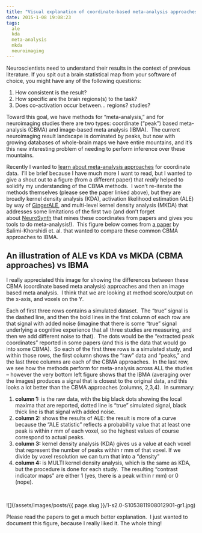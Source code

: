 ```yaml
---
title: "Visual explanation of coordinate-based meta-analysis approaches"
date: 2015-1-08 19:08:23
tags:
  ale
  kda
  meta-analysis
  mkda
  neuroimaging
---
```



Neuroscientists need to understand their results in the context of previous literature. If you spit out a brain statistical map from your software of choice, you might have any of the following questions:

<ol class="custom-counter">
<li> How consistent is the result?</li>
<li> How specific are the brain regions(s) to the task?</li>
<li> Does co-activation occur between… regions? studies?</li>
</ol>

Toward this goal, we have methods for “meta-analysis,” and for neuroimaging studies there are two types: coordinate (“peak”) based meta-analysis (CBMA) and image-based meta analysis (IBMA).  The current neuroimaging result landscape is dominated by peaks, but now with growing databases of whole-brain maps we have entire mountains, and it’s this new interesting problem of needing to perform inference over these mountains.

Recently I wanted to [learn about meta-analysis approaches](http://www.google.com/url?q=http%3A%2F%2Fwagerlab.colorado.edu%2Ffiles%2Fpapers%2FKober_Wager_2010.pdf&sa=D&sntz=1&usg=AFrqEzdnsW4WsN-4mIJVZoqVR962rQ2qyQ) for coordinate data.  I’ll be brief because I have much more I want to read, but I wanted to give a shout out to a figure (from a different paper) that *really* helped to solidify my understanding of the CBMA methods.  I won’t re-iterate the methods themselves (please see the paper linked above), but they are broadly kernel density analysis (KDA), activation likelihood estimation (ALE) by way of [GingerALE](http://www.brainmap.org/ale/), and multi-level kernel density analysis (MKDA) that addresses some limitations of the first two (and don’t forget about [NeuroSynth](http://www.google.com/url?q=http%3A%2F%2Fvsoch.com%2Fblog%2F2014%2F11%2Fchi-squared-test-of-independence-for-neuroimaging-meta-analysis%2F&sa=D&sntz=1&usg=AFrqEzenBf7F1n5jZPS-ZbJniKuGLSkXqA) that mines these coordinates from papers and gives you tools to do meta-analysis!).  This figure below comes from [a paper](http://www.sciencedirect.com/science/article/pii/S1053811908012901) by Salimi-Khorshidi et. al. that wanted to compare these common CBMA approaches to IBMA.


## An illustration of ALE vs KDA vs MKDA (CBMA approaches) vs IBMA

I really appreciated this image for showing the differences between these CBMA (coordinate based meta analysis) approaches and then an image based meta analysis.  I think that we are looking at method score/output on the x-axis, and voxels on the Y.

Each of first three rows contains a simulated dataset.  The “true” signal is the dashed line, and then the bold lines in the first column of each row are that signal with added noise (imagine that there is some “true” signal underlying a cognitive experience that all three studies are measuring, and then we add different noise to that).  The dots would be the “extracted peak coordinates” reported in some papers (and this is the data that would go into some CBMA).  So each of the first three rows is a simulated study, and within those rows, the first column shows the “raw” data and “peaks,” and the last three columns are each of the CBMA approaches.  In the last row, we see how the methods perform for meta-analysis across ALL the studies – however the very bottom left figure shows that the IBMA (averaging over the images) produces a signal that is closest to the original data, and this looks a lot better than the CBMA approaches (columns, 2,3,4).  In summary:

<ol class="custom-counter">
<li><strong>column 1:</strong> is the raw data, with the big black dots showing the local maxima that are reported, dotted line is “true” simulated signal, black thick line is that signal with added noise.</li>
<li><strong>column 2:</strong> shows the results of ALE: the result is more of a curve because the “ALE statistic” reflects a probability value that at least one peak is within r mm of each voxel, so the highest values of course correspond to actual peaks.</li>
<li><strong>column 3:</strong> kernel density analysis (KDA) gives us a value at each voxel that represent the number of peaks within r mm of that voxel. If we divide by voxel resolution we can turn that into a “density”</li>
<li><strong>column 4:</strong> is MULTI kernel density analysis, which is the same as KDA, but the procedure is done for each study.  The resulting “contrast indicator maps” are either 1 (yes, there is a peak within r mm) or 0 (nope).</li>
</ol>
 

![](/assets/images/posts/{{ page.slug }}/1-s2.0-S1053811908012901-gr1.jpg)

Please read the papers to get a much better explanation.  I just wanted to document this figure, because I really liked it. The whole thing!


